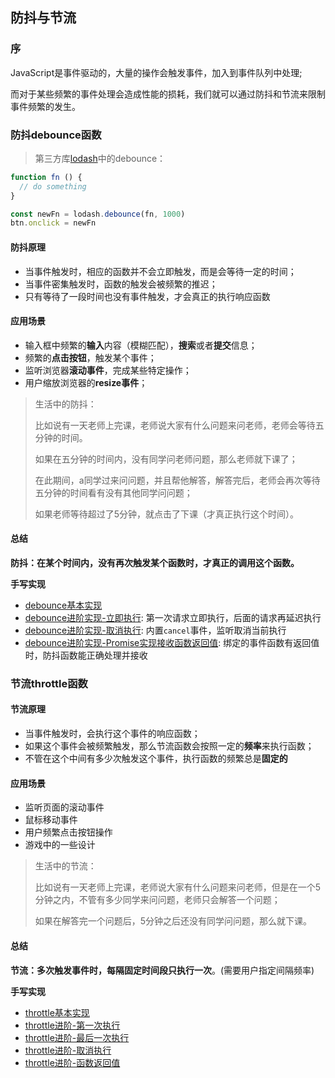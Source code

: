 ## 防抖与节流

### 序

JavaScript是事件驱动的，大量的操作会触发事件，加入到事件队列中处理;

而对于某些频繁的事件处理会造成性能的损耗，我们就可以通过防抖和节流来限制事件频繁的发生。

### 防抖debounce函数

> 第三方库[lodash]()中的debounce：

```js
function fn () {
  // do something
}

const newFn = lodash.debounce(fn, 1000)
btn.onclick = newFn
```

#### 防抖原理

- 当事件触发时，相应的函数并不会立即触发，而是会等待一定的时间；
- 当事件密集触发时，函数的触发会被频繁的推迟；
- 只有等待了一段时间也没有事件触发，才会真正的执行响应函数

#### 应用场景

- 输入框中频繁的**输入**内容（模糊匹配），**搜索**或者**提交**信息；
- 频繁的**点击按钮**，触发某个事件；
- 监听浏览器**滚动事件**，完成某些特定操作；
- 用户缩放浏览器的**resize事件**；

> 生活中的防抖：
>
> 比如说有一天老师上完课，老师说大家有什么问题来问老师，老师会等待五分钟的时间。
>
> 如果在五分钟的时间内，没有同学问老师问题，那么老师就下课了；
>
> 在此期间，a同学过来问问题，并且帮他解答，解答完后，老师会再次等待五分钟的时间看有没有其他同学问问题；
>
> 如果老师等待超过了5分钟，就点击了下课（才真正执行这个时间）。

#### 总结

**防抖：在某个时间内，没有再次触发某个函数时，才真正的调用这个函数。**

**手写实现**

- [debounce基本实现](https://github.com/yesmore/pre-interview/blob/master/practices/手写防抖与节流函数/01.debounce基本实现.js)
- [debounce进阶实现-立即执行](https://github.com/yesmore/pre-interview/blob/master/practices/手写防抖与节流函数/02.debounce立即执行.js): 第一次请求立即执行，后面的请求再延迟执行
- [debounce进阶实现-取消执行](https://github.com/yesmore/pre-interview/blob/master/practices/手写防抖与节流函数/03.debounce取消执行.js): 内置`cancel`事件，监听取消当前执行
- [debounce进阶实现-Promise实现接收函数返回值](https://github.com/yesmore/pre-interview/blob/master/practices/手写防抖与节流函数/04.debounce函数返回值.js): 绑定的事件函数有返回值时，防抖函数能正确处理并接收





### 节流throttle函数

#### 节流原理

- 当事件触发时，会执行这个事件的响应函数；
- 如果这个事件会被频繁触发，那么节流函数会按照一定的**频率**来执行函数；
- 不管在这个中间有多少次触发这个事件，执行函数的频繁总是**固定的**

#### 应用场景

- 监听页面的滚动事件
- 鼠标移动事件
- 用户频繁点击按钮操作
- 游戏中的一些设计

> 生活中的节流：
>
> 比如说有一天老师上完课，老师说大家有什么问题来问老师，但是在一个5分钟之内，不管有多少同学来问问题，老师只会解答一个问题；
>
> 如果在解答完一个问题后，5分钟之后还没有同学问问题，那么就下课。

#### 总结

**节流：多次触发事件时，每隔固定时间段只执行一次**。(需要用户指定间隔频率)

**手写实现**

- [throttle基本实现](https://github.com/yesmore/pre-interview/blob/master/practices/手写防抖与节流函数/01.throttle基本实现.js)
- [throttle进阶-第一次执行](https://github.com/yesmore/pre-interview/blob/master/practices/手写防抖与节流函数/02.throttle第一次执行.js)
- [throttle进阶-最后一次执行](https://github.com/yesmore/pre-interview/blob/master/practices/手写防抖与节流函数/03.throttle最后一次执行.js)
- [throttle进阶-取消执行](https://github.com/yesmore/pre-interview/blob/master/practices/手写防抖与节流函数/04.throttle取消执行.js)
- [throttle进阶-函数返回值](https://github.com/yesmore/pre-interview/blob/master/practices/手写防抖与节流函数/05.throttle函数返回值.js)

